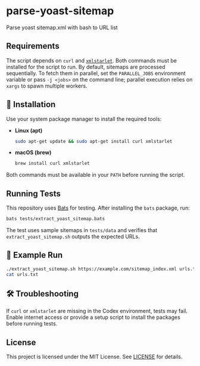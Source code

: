 # parse-yoast-sitemap
Parse yoast sitemap.xml with bash to URL list

## Requirements

The script depends on `curl` and [`xmlstarlet`](https://xmlstar.sourceforge.net/).
Both commands must be installed for the script to run. By default, sitemaps
are processed sequentially. To fetch them in parallel, set the
`PARALLEL_JOBS` environment variable or pass `-j <jobs>` on the command
line; parallel execution relies on `xargs` to spawn multiple workers.

## 🚀 Installation

Use your system package manager to install the required tools:

* **Linux (apt)**

  ```bash
  sudo apt-get update && sudo apt-get install curl xmlstarlet
  ```

* **macOS (brew)**

  ```bash
  brew install curl xmlstarlet
  ```

Both commands must be available in your `PATH` before running the script.


## Running Tests

This repository uses [Bats](https://github.com/bats-core/bats-core) for testing. After installing the `bats` package, run:

```bash
bats tests/extract_yoast_sitemap.bats
```


The test uses sample sitemaps in `tests/data` and verifies that `extract_yoast_sitemap.sh` outputs the expected URLs.

## 📝 Example Run

```bash
./extract_yoast_sitemap.sh https://example.com/sitemap_index.xml urls.txt
cat urls.txt
```


## 🛠️ Troubleshooting

If `curl` or `xmlstarlet` are missing in the Codex environment, tests may fail. Enable internet access or provide a setup script to install the packages before running tests.

## License

This project is licensed under the MIT License. See [LICENSE](LICENSE) for details.
